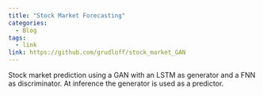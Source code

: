 ```yaml
---
title: "Stock Market Forecasting"
categories:
  - Blog
tags:
  - link
link: https://github.com/grudloff/stock_market_GAN
---
```


Stock market prediction using a GAN with an LSTM as generator and a FNN as discriminator. At inference
the generator is used as a predictor.
